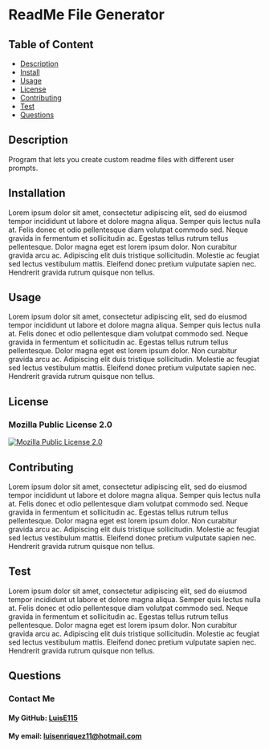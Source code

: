 # ReadMe File Generator

## Table of Content
* [Description](#description) <br>
* [Install](#installation) <br>
* [Usage](#usage) <br>
* [License](#license) <br>
* [Contributing](#contributing) <br>
* [Test](#test) <br>
* [Questions](#questions) <br>

## Description
Program that lets you create custom readme files with different user prompts. <br>

## Installation
Lorem ipsum dolor sit amet, consectetur adipiscing elit, sed do eiusmod tempor incididunt ut labore et dolore magna aliqua. Semper quis lectus nulla at. Felis donec et odio pellentesque diam volutpat commodo sed. Neque gravida in fermentum et sollicitudin ac. Egestas tellus rutrum tellus pellentesque. Dolor magna eget est lorem ipsum dolor. Non curabitur gravida arcu ac. Adipiscing elit duis tristique sollicitudin. Molestie ac feugiat sed lectus vestibulum mattis. Eleifend donec pretium vulputate sapien nec. Hendrerit gravida rutrum quisque non tellus. <br>

## Usage
Lorem ipsum dolor sit amet, consectetur adipiscing elit, sed do eiusmod tempor incididunt ut labore et dolore magna aliqua. Semper quis lectus nulla at. Felis donec et odio pellentesque diam volutpat commodo sed. Neque gravida in fermentum et sollicitudin ac. Egestas tellus rutrum tellus pellentesque. Dolor magna eget est lorem ipsum dolor. Non curabitur gravida arcu ac. Adipiscing elit duis tristique sollicitudin. Molestie ac feugiat sed lectus vestibulum mattis. Eleifend donec pretium vulputate sapien nec. Hendrerit gravida rutrum quisque non tellus. <br>

## License
### Mozilla Public License 2.0
[![Mozilla Public License 2.0](https://img.shields.io/badge/license-Mozilla_Public_License_2.0-blue.svg)](https://opensource.org/licenses/Mozilla_Public_License_2.0)

## Contributing
Lorem ipsum dolor sit amet, consectetur adipiscing elit, sed do eiusmod tempor incididunt ut labore et dolore magna aliqua. Semper quis lectus nulla at. Felis donec et odio pellentesque diam volutpat commodo sed. Neque gravida in fermentum et sollicitudin ac. Egestas tellus rutrum tellus pellentesque. Dolor magna eget est lorem ipsum dolor. Non curabitur gravida arcu ac. Adipiscing elit duis tristique sollicitudin. Molestie ac feugiat sed lectus vestibulum mattis. Eleifend donec pretium vulputate sapien nec. Hendrerit gravida rutrum quisque non tellus. <br>

## Test
Lorem ipsum dolor sit amet, consectetur adipiscing elit, sed do eiusmod tempor incididunt ut labore et dolore magna aliqua. Semper quis lectus nulla at. Felis donec et odio pellentesque diam volutpat commodo sed. Neque gravida in fermentum et sollicitudin ac. Egestas tellus rutrum tellus pellentesque. Dolor magna eget est lorem ipsum dolor. Non curabitur gravida arcu ac. Adipiscing elit duis tristique sollicitudin. Molestie ac feugiat sed lectus vestibulum mattis. Eleifend donec pretium vulputate sapien nec. Hendrerit gravida rutrum quisque non tellus. <br>

## Questions
### Contact Me
#### My GitHub: [LuisE115](https://github.com/LuisE115)
#### My email:  [luisenriquez11@hotmail.com](luisenriquez11@hotmail.com)
